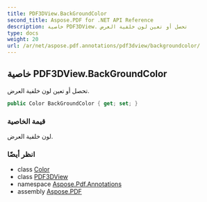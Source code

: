 ```yaml
---
title: PDF3DView.BackGroundColor
second_title: Aspose.PDF for .NET API Reference
description: خاصية PDF3DView. تحصل أو تعين لون خلفية العرض
type: docs
weight: 20
url: /ar/net/aspose.pdf.annotations/pdf3dview/backgroundcolor/
---
```

## خاصية PDF3DView.BackGroundColor

تحصل أو تعين لون خلفية العرض.

```csharp
public Color BackGroundColor { get; set; }
```

### قيمة الخاصية

لون خلفية العرض.

### انظر أيضًا

* class [Color](../../../aspose.pdf/color/)
* class [PDF3DView](../)
* namespace [Aspose.Pdf.Annotations](../../../aspose.pdf.annotations/)
* assembly [Aspose.PDF](../../../)